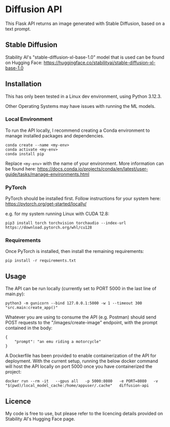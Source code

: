 # Diffusion API
This Flask API returns an image generated with Stable Diffusion, based on a text prompt.

## Stable Diffusion
Stability AI's "stable-diffusion-xl-base-1.0" model that is used can be found on Hugging Face: https://huggingface.co/stabilityai/stable-diffusion-xl-base-1.0

## Installation
This has only been tested in a Linux dev environment, using Python 3.12.3.

Other Operating Systems may have issues with running the ML models.

### Local Environment
To run the API locally, I recommend creating a Conda environment to manage installed packages and dependencies.
```
conda create --name <my-env>
conda activate <my-env>
conda install pip
```
Replace ```<my-env>``` with the name of your environment.
More information can be found here: https://docs.conda.io/projects/conda/en/latest/user-guide/tasks/manage-environments.html

### PyTorch
PyTorch should be installed first.
Follow instructions for your system here: https://pytorch.org/get-started/locally/

e.g. for my system running Linux with CUDA 12.8:
```
pip3 install torch torchvision torchaudio --index-url https://download.pytorch.org/whl/cu128
```

### Requirements
Once PyTorch is installed, then install the remaining requirements:
```
pip install -r requirements.txt
```

## Usage
The API can be run locally (currently set to PORT 5000 in the last line of main.py):
```
python3 -m gunicorn --bind 127.0.0.1:5000 -w 1 --timeout 300 "src.main:create_app()"
```
Whatever you are using to consume the API (e.g. Postman) should send POST requests to the "/images/create-image" endpoint, with the prompt contained in the body:
```
{
    "prompt": "an emu riding a motorcycle"
}
```

A Dockerfile has been provided to enable containerization of the API for deployment.
With the current setup, running the below docker command will host the API locally on port 5000 once you have containerized the project:
```
docker run --rm -it   --gpus all   -p 5000:8080   -e PORT=8080   -v "$(pwd)/local_model_cache:/home/appuser/.cache"   diffusion-api
```

## Licence
My code is free to use, but please refer to the licencing details provided on Stability AI's Hugging Face page.